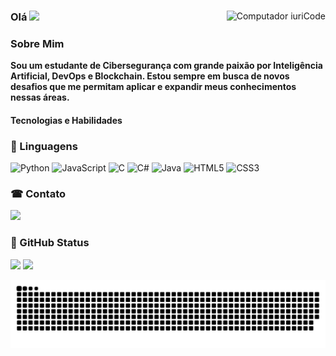 <div >
    <img src="https://raw.githubusercontent.com/MicaelliMedeiros/micaellimedeiros/master/image/computer-illustration.png" "   align="right" alt="Computador iuriCode">  
<div>
    <h3>Olá <img src="https://media.giphy.com/media/hvRJCLFzcasrR4ia7z/giphy.gif" width="28"/></h3>
        <p align="left" style="font-size: 17px"> 
            <h3>Sobre Mim</h3>
            <strong>Sou um estudante de Cibersegurança com grande paixão por Inteligência Artificial, DevOps e Blockchain. Estou sempre em busca de novos desafios que me permitam aplicar e expandir meus conhecimentos nessas áreas.
</strong><br>
        </p>
    </div>
</div>

<div>
  <h4>Tecnologias e Habilidades</>
  <h3>🦄 Linguagens</h3>
 
  
  ![Python](https://img.shields.io/badge/Python-3776AB?style=for-the-badge&logo=python&logoColor=white)
  ![JavaScript](https://img.shields.io/badge/JavaScript-F7DF1E?style=for-the-badge&logo=javascript&logoColor=black)
  ![C](https://img.shields.io/badge/C-00599C?style=for-the-badge&logo=c&logoColor=white)
  ![C#](https://img.shields.io/badge/C%23-239120?style=for-the-badge&logo=c-sharp&logoColor=white)
  ![Java](https://img.shields.io/badge/Java-ED8B00?style=for-the-badge&logo=java&logoColor=white)
  ![HTML5](https://img.shields.io/badge/HTML5-E34F26?style=for-the-badge&logo=html5&logoColor=white)
  ![CSS3](https://img.shields.io/badge/CSS3-1572B6?style=for-the-badge&logo=css3&logoColor=white)
</div>
<div>
    <h3>☎ Contato</h3>
    <a href="https://www.linkedin.com/in/bruno-neemias-92b323302" alt="Linkedin">
        <img src="https://img.shields.io/badge/LinkedIn-0077B5?style=for-the-badge&logo=linkedin&logoColor=white" />
    </a>

   

  
   
</div>

<h3>🖖 GitHub Status</h3>
    <img src="https://github-readme-stats.vercel.app/api?username=brunoneemias&show_icons=true&theme=tokyonight" width="400">
    <img src="https://github-readme-stats.vercel.app/api/top-langs/?username=brunoneemias&layout=compact&theme=tokyonight" width="400">
</div>

<!-- Snake Animation -->
![Snake animation](https://github.com/bielgomes/bielgomes/blob/output/github-contribution-grid-snake-dark.svg)



